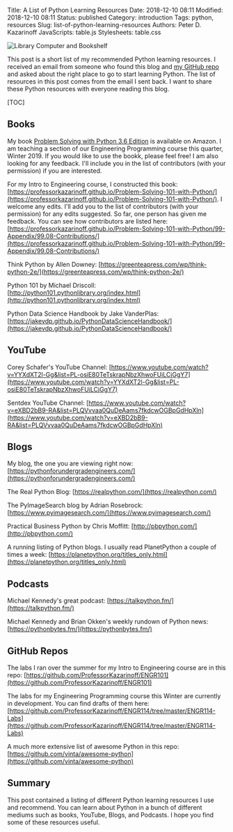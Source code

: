 Title: A List of Python Learning Resources
Date: 2018-12-10 08:11
Modified: 2018-12-10 08:11
Status: published
Category: introduction
Tags: python, resources
Slug: list-of-python-learning-resources
Authors: Peter D. Kazarinoff
JavaScripts: table.js
Stylesheets: table.css

![Library Computer and Bookshelf]({static}/posts/resources/images/computer_in_library.png)

This post is a short list of my recommended Python learning resources. I received an email from someone who found this blog and [my GitHub repo](https://github.com/ProfessorKazarinoff) and asked about the right place to go to start learning Python. The list of resources in this post comes from the email I sent back. I want to share these Python resources with everyone reading this blog.

[TOC]

## Books

My book [Problem Solving with Python 3.6 Edition](https://www.amazon.com/dp/B07M7S6LTT/ref=sr_1_5?ie=UTF8&qid=1547223360&sr=8-5&keywords=kazarinoff) is available on Amazon. I am teaching a section of our Engineering Programming course this quarter, Winter 2019. If you would like to use the bookk, please feel free! I am also looking for any feedback. I'll include you in the list of contributors (with your permission) if you are interested.

For my Intro to Engineering course, I constructed this book: [https://professorkazarinoff.github.io/Problem-Solving-101-with-Python/](https://professorkazarinoff.github.io/Problem-Solving-101-with-Python/). I welcome any edits. I'll add you to the list of contributors (with your permission) for any edits suggested. So far, one person has given me feedback. You can see how contributors are listed here: [https://professorkazarinoff.github.io/Problem-Solving-101-with-Python/99-Appendix/99.08-Contributions/](https://professorkazarinoff.github.io/Problem-Solving-101-with-Python/99-Appendix/99.08-Contributions/)

Think Python by Allen Downey: [https://greenteapress.com/wp/think-python-2e/](https://greenteapress.com/wp/think-python-2e/)

Python 101 by Michael Driscoll: [http://python101.pythonlibrary.org/index.html](http://python101.pythonlibrary.org/index.html)

Python Data Science Handbook by Jake VanderPlas: [https://jakevdp.github.io/PythonDataScienceHandbook/](https://jakevdp.github.io/PythonDataScienceHandbook/)

## YouTube

Corey Schafer's YouTube Channel: [https://www.youtube.com/watch?v=YYXdXT2l-Gg&list=PL-osiE80TeTskrapNbzXhwoFUiLCjGgY7](https://www.youtube.com/watch?v=YYXdXT2l-Gg&list=PL-osiE80TeTskrapNbzXhwoFUiLCjGgY7)

Sentdex YouTube Channel: [https://www.youtube.com/watch?v=eXBD2bB9-RA&list=PLQVvvaa0QuDeAams7fkdcwOGBpGdHpXln](https://www.youtube.com/watch?v=eXBD2bB9-RA&list=PLQVvvaa0QuDeAams7fkdcwOGBpGdHpXln)

## Blogs

My blog, the one you are viewing right now: [https://pythonforundergradengineers.com/](https://pythonforundergradengineers.com/)

The Real Python Blog: [https://realpython.com/](https://realpython.com/)

The PyImageSearch blog by Adrian Rosebrock: [https://www.pyimagesearch.com/](https://www.pyimagesearch.com/)

Practical Business Python by Chris Moffitt: [http://pbpython.com/](http://pbpython.com/)

A running listing of Python blogs. I usually read PlanetPython a couple of times a week: [https://planetpython.org/titles_only.html](https://planetpython.org/titles_only.html)

## Podcasts

Michael Kennedy's great podcast: [https://talkpython.fm/](https://talkpython.fm/)

Michael Kennedy and Brian Okken's weekly rundown of Python news: [https://pythonbytes.fm/](https://pythonbytes.fm/)

## GitHub Repos

The labs I ran over the summer for my Intro to Engineering course are in this repo: [https://github.com/ProfessorKazarinoff/ENGR101](https://github.com/ProfessorKazarinoff/ENGR101)


The labs for my Engineering Programming course this Winter are currently in development. You can find drafts of them here: [https://github.com/ProfessorKazarinoff/ENGR114/tree/master/ENGR114-Labs](https://github.com/ProfessorKazarinoff/ENGR114/tree/master/ENGR114-Labs)

A much more extensive list of awesome Python in this repo: [https://github.com/vinta/awesome-python](https://github.com/vinta/awesome-python)

## Summary

This post contained a listing of different Python learning resources I use and recommend. You can learn about Python in a bunch of different mediums such as books, YouTube, Blogs, and Podcasts. I hope you find some of these resources useful.
